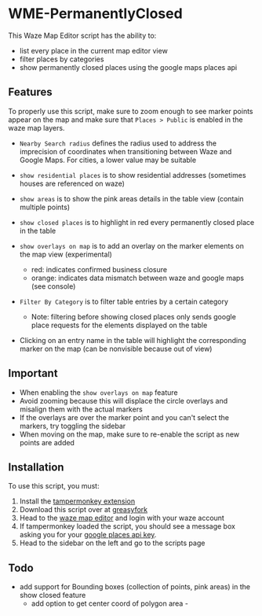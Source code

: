 # WME-PermanentlyClosed

This Waze Map Editor script has the ability to:
- list every place in the current map editor view
- filter places by categories
- show permanently closed places using the google maps places api

## Features
To properly use this script, make sure to zoom enough to see marker points appear on the map and make sure that `Places > Public` is enabled in the waze map layers.

- `Nearby Search radius` defines the radius used to address the imprecision of coordinates when transitioning between Waze and Google Maps. For cities, a lower value may be suitable
- `show residential places` is to show residential addresses (sometimes houses are referenced on waze)
- `show areas` is to show the pink areas details in the table view (contain multiple points)
- `show closed places` is to highlight in red every permanently closed place in the table
- `show overlays on map` is to add an overlay on the marker elements on the map view (experimental)
  - red: indicates confirmed business closure
  - orange: indicates data mismatch between waze and google maps (see console)
- `Filter By Category` is to filter table entries by a certain category
  - Note: filtering before showing closed places only sends google place requests for the elements displayed on the table
 
- Clicking on an entry name in the table will highlight the corresponding marker on the map (can be nonvisible because out of view) 

## Important
 - When enabling the `show overlays on map` feature
  - Avoid zooming because this will displace the circle overlays and misalign them with the actual markers
  - If the overlays are over the marker point and you can't select the markers, try toggling the sidebar
- When moving on the map, make sure to re-enable the script as new points are added  

## Installation
To use this script, you must:
1. Install the [tampermonkey extension](https://www.tampermonkey.net/)
2. Download this script over at [greasyfork](https://greasyfork.org/en/scripts/481447-wme-permanentlyclosed)
3. Head to the [waze map editor](https://www.waze.com/en-US/editor) and login with your waze account
4. If tampermonkey loaded the script, you should see a message box asking you for your [google places api key](https://developers.google.com/maps/documentation/javascript/get-api-key).
5. Head to the sidebar on the left and go to the scripts page 

## Todo
- add support for Bounding boxes (collection of points, pink areas) in the show closed feature
  - add option to get center coord of polygon area -
